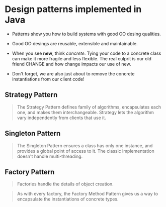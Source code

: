# Design patterns implemented in Java

* Patterns show you how to build systems with good OO desing qualities.

* Good OO desings are reusable, extensible and maintainable.

* When you see **new**, think *concrete*. Tying your code to a concrete class can make it more fragile and less flexible. The real culprit is our old friend CHANGE and how change impacts our use of new.

* Don't forget, we are also just about to remove the concrete instantiations from our client code!

## Strategy Pattern 

  > The Strategy Pattern defines family of algorithms, encapsulates each one,
  and makes them interchangeable. Strategy lets the algorithm vary independently from
  clients that use it.

 ## Singleton Pattern
 
  > The Singleton Pattern ensures a class has only one instance, and provides a global point of
  access to it. The classic implementation doesn't handle multi-threading.

## Factory Pattern

  > Factories handle the details of object creation. 

  > As with every factory, the Factory Method Pattern gives us a way to encapsulate the instantiations of concrete types.

